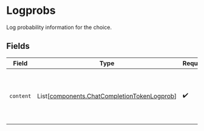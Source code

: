 # Logprobs

Log probability information for the choice.


## Fields

| Field                                                                                                | Type                                                                                                 | Required                                                                                             | Description                                                                                          |
| ---------------------------------------------------------------------------------------------------- | ---------------------------------------------------------------------------------------------------- | ---------------------------------------------------------------------------------------------------- | ---------------------------------------------------------------------------------------------------- |
| `content`                                                                                            | List[[components.ChatCompletionTokenLogprob](../../models/components/chatcompletiontokenlogprob.md)] | :heavy_check_mark:                                                                                   | A list of message content tokens with log probability information.                                   |
